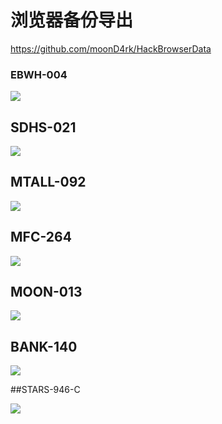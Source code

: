 # 浏览器备份导出

https://github.com/moonD4rk/HackBrowserData

### EBWH-004

![](Pasted%20image%2020231106123335.png)


## **SDHS-021**
![](Pasted%20image%2020231106201354.png)

## **MTALL-092**

![](Pasted%20image%2020231106201451.png)

## MFC-264

![](Pasted%20image%2020231106202013.png)

## MOON-013

![](Pasted%20image%2020231106202411.png)
## BANK-140
![](Pasted%20image%2020231106203413.png)

##STARS-946-C

![](Pasted%20image%2020231106204222.png)
